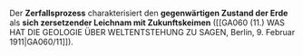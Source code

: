 
Der **Zerfallsprozess** charakterisiert den **gegenwärtigen Zustand der Erde** als **sich zersetzender Leichnam mit Zukunftskeimen** ([[GA060 (11.) WAS HAT DIE GEOLOGIE ÜBER WELTENTSTEHUNG ZU SAGEN, Berlin, 9. Februar 1911|GA060/11]]).
